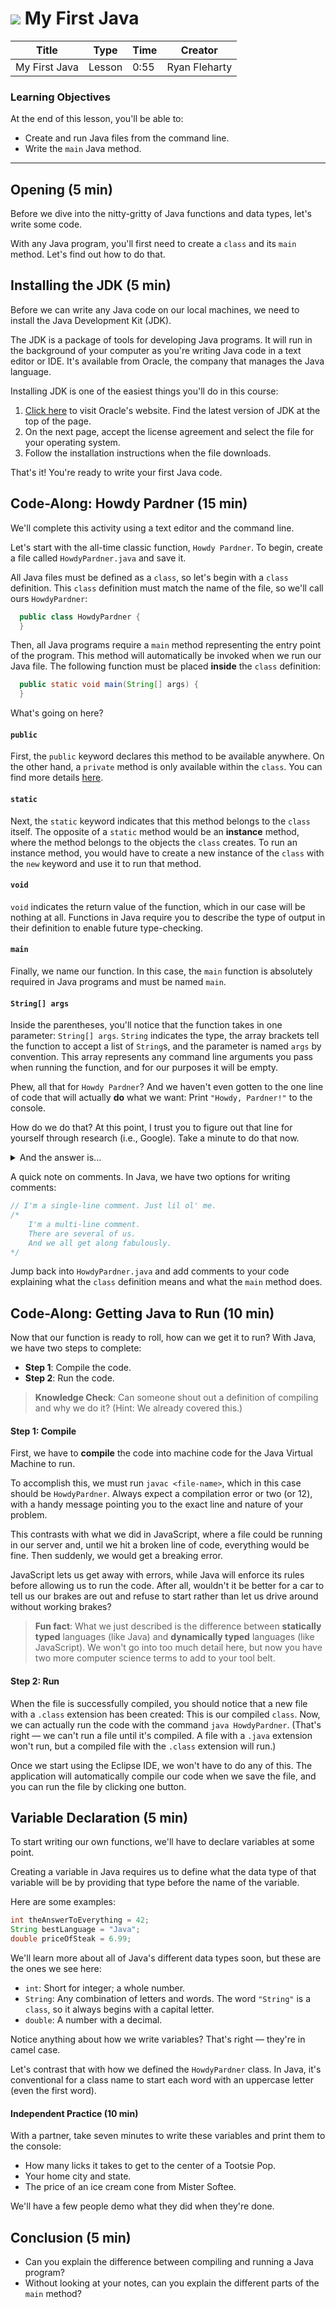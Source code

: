 # ![](https://ga-dash.s3.amazonaws.com/production/assets/logo-9f88ae6c9c3871690e33280fcf557f33.png) My First Java

| Title | Type | Time | Creator |
| ----- | ---- | -- | ----- |
| My First Java | Lesson | 0:55 | Ryan Fleharty |

### Learning Objectives

At the end of this lesson, you'll be able to:
- Create and run Java files from the command line.
- Write the `main` Java method.

---

## Opening (5 min)

Before we dive into the nitty-gritty of Java functions and data types, let's write some code.

With any Java program, you'll first need to create a `class` and its `main` method. Let's find out how to do that.

## Installing the JDK (5 min)

Before we can write any Java code on our local machines, we need to install the Java Development Kit (JDK).

The JDK is a package of tools for developing Java programs. It will run in the background of your computer as you're writing Java code in a text editor or IDE. It's available from Oracle, the company that manages the Java language.

Installing JDK is one of the easiest things you'll do in this course:

1. [Click here](https://www.oracle.com/technetwork/java/javase/downloads/index.html) to visit Oracle's website. Find the latest version of JDK at the top of the page.
2. On the next page, accept the license agreement and select the file for your operating system.
3. Follow the installation instructions when the file downloads.

That's it! You're ready to write your first Java code.

## Code-Along: Howdy Pardner (15 min)

We'll complete this activity using a text editor and the command line.

Let's start with the all-time classic function, `Howdy Pardner`. To begin, create a file called `HowdyPardner.java` and save it.

All Java files must be defined as a `class`, so let's begin with a `class` definition. This `class` definition must match the name of the file, so we'll call ours `HowdyPardner`:

```java
  public class HowdyPardner {
  }
```

<!-- **Instructor Note**: Consider writing this and the main method signature on the board so you can underline and point to things (modifiers, parameters) as you go.-->

Then, all Java programs require a `main` method representing the entry point of the program. This method will automatically be invoked when we run our Java file. The following function must be placed **inside** the `class` definition: 

```java
  public static void main(String[] args) {
  }
```

What's going on here? 

#### `public`

First, the `public` keyword declares this method to be available anywhere. On the other hand, a `private` method is only available within the `class`. You can find more details [here](https://docs.oracle.com/javase/tutorial/java/javaOO/accesscontrol.html).

#### `static`

Next, the `static` keyword indicates that this method belongs to the `class` itself. The opposite of a `static` method would be an **instance** method, where the method belongs to the objects the `class` creates. To run an instance method, you would have to create a new instance of the `class` with the `new` keyword and use it to run that method.

#### `void`

`void` indicates the return value of the function, which in our case will be nothing at all. Functions in Java require you to describe the type of output in their definition to enable future type-checking.

#### `main`

Finally, we name our function. In this case, the `main` function is absolutely required in Java programs and must be named `main`.

#### `String[] args`

Inside the parentheses, you'll notice that the function takes in one parameter: `String[] args`. `String` indicates the type, the array brackets tell the function to accept a list of `String`s, and the parameter is named `args` by convention. This array represents any command line arguments you pass when running the function, and for our purposes it will be empty.

Phew, all that for `Howdy Pardner`? And we haven't even gotten to the one line of code that will actually **do** what we want: Print `"Howdy, Pardner!"` to the console.

How do we do that? At this point, I trust you to figure out that line for yourself through research (i.e., Google). Take a minute to do that now.

<details>

<summary> And the answer is... </summary>

```java
	public class HowdyPardner {
		public static void main(String[] args) {
			System.out.println("Howdy, Pardner!");
  		}
 	}
```

</details>


A quick note on comments. In Java, we have two options for writing comments:

```java
// I'm a single-line comment. Just lil ol' me.
/*
	I'm a multi-line comment.
	There are several of us.
	And we all get along fabulously.
*/
```

Jump back into `HowdyPardner.java` and add comments to your code explaining what the `class` definition means and what the `main` method does.


## Code-Along: Getting Java to Run (10 min)

Now that our function is ready to roll, how can we get it to run? With Java, we have two steps to complete:
- **Step 1**: Compile the code.
- **Step 2**: Run the code.

> **Knowledge Check**: Can someone shout out a definition of compiling and why we do it? (Hint: We already covered this.)

#### Step 1: Compile

First, we have to **compile** the code into machine code for the Java Virtual Machine to run.

To accomplish this, we must run `javac <file-name>`, which in this case should be `HowdyPardner`. Always expect a compilation error or two (or 12), with a handy message pointing you to the exact line and nature of your problem.

This contrasts with what we did in JavaScript, where a file could be running in our server and, until we hit a broken line of code, everything would be fine. Then suddenly, we would get a breaking error.

JavaScript lets us get away with errors, while Java will enforce its rules before allowing us to run the code. After all, wouldn't it be better for a car to tell us our brakes are out and refuse to start rather than let us drive around without working brakes?

> **Fun fact**: What we just described is the difference between **statically typed** languages (like Java) and **dynamically typed** languages (like JavaScript). We won't go into too much detail here, but now you have two more computer science terms to add to your tool belt.

#### Step 2: Run

When the file is successfully compiled, you should notice that a new file with a `.class` extension has been created: This is our compiled `class`. Now, we can actually run the code with the command `java HowdyPardner`. (That's right — we can't run a file until it's compiled. A file with a `.java` extension won't run, but a compiled file with the `.class` extension will run.)

Once we start using the Eclipse IDE, we won't have to do any of this. The application will automatically compile our code when we save the file, and you can run the file by clicking one button.

## Variable Declaration (5 min)

To start writing our own functions, we'll have to declare variables at some point. 

Creating a variable in Java requires us to define what the data type of that variable will be by providing that type before the name of the variable.

Here are some examples:

```java
int theAnswerToEverything = 42;
String bestLanguage = "Java";
double priceOfSteak = 6.99;
```

We'll learn more about all of Java's different data types soon, but these are the ones we see here:
- `int`: Short for integer; a whole number.
- `String`: Any combination of letters and words. The word `"String"` is a `class`, so it always begins with a capital letter.
- `double`: A number with a decimal.

Notice anything about how we write variables? That's right — they're in camel case.

Let's contrast that with how we defined the `HowdyPardner` class. In Java, it's conventional for a class name to start each word with an uppercase letter (even the first word).

#### Independent Practice (10 min)

With a partner, take seven minutes to write these variables and print them to the console:
- How many licks it takes to get to the center of a Tootsie Pop.
- Your home city and state.
- The price of an ice cream cone from Mister Softee.

We'll have a few people demo what they did when they're done.

## Conclusion (5 min)

- Can you explain the difference between compiling and running a Java program?
- Without looking at your notes, can you explain the different parts of the `main` method?
